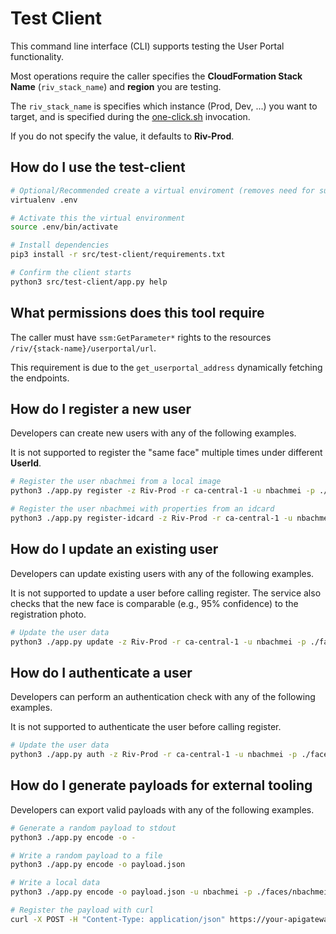 # Test Client

This command line interface (CLI) supports testing the User Portal functionality.

Most operations require the caller specifies the **CloudFormation Stack Name** (`riv_stack_name`) and **region** you are testing.

The `riv_stack_name` is specifies which instance (Prod, Dev, ...) you want to target, and is specified during the [one-click.sh](../../one-click.sh) invocation.

If you do not specify the value, it defaults to **Riv-Prod**.

## How do I use the test-client

```sh
# Optional/Recommended create a virtual enviroment (removes need for sudo)
virtualenv .env

# Activate this the virtual environment
source .env/bin/activate 

# Install dependencies
pip3 install -r src/test-client/requirements.txt

# Confirm the client starts
python3 src/test-client/app.py help
```

## What permissions does this tool require

The caller must have `ssm:GetParameter*` rights to the resources `/riv/{stack-name}/userportal/url`.

This requirement is due to the `get_userportal_address` dynamically fetching the endpoints.

## How do I register a new user

Developers can create new users with any of the following examples.

It is not supported to register the "same face" multiple times under different **UserId**.

```sh
# Register the user nbachmei from a local image 
python3 ./app.py register -z Riv-Prod -r ca-central-1 -u nbachmei -p ./faces/nbachmei.jpg

# Register the user nbachmei with properties from an idcard
python3 ./app.py register-idcard -z Riv-Prod -r ca-central-1 -u nbachmei -p ./faces/nbachmei.jpg -c ./faces/private/license.jpg
```

## How do I update an existing user

Developers can update existing users with any of the following examples.

It is not supported to update a user before calling register.  The service also checks that the new face is comparable (e.g., 95% confidence) to the registration photo.

```sh
# Update the user data
python3 ./app.py update -z Riv-Prod -r ca-central-1 -u nbachmei -p ./faces/different.jpg
```

## How do I authenticate a user

Developers can perform an authentication check with any of the following examples.

It is not supported to authenticate the user before calling register.

```sh
# Update the user data
python3 ./app.py auth -z Riv-Prod -r ca-central-1 -u nbachmei -p ./faces/nbachmei.jpg
```

## How do I generate payloads for external tooling

Developers can export valid payloads with any of the following examples.

```sh
# Generate a random payload to stdout
python3 ./app.py encode -o -

# Write a random payload to a file
python3 ./app.py encode -o payload.json

# Write a local data
python3 ./app.py encode -o payload.json -u nbachmei -p ./faces/nbachmei.jpg

# Register the payload with curl
curl -X POST -H "Content-Type: application/json" https://your-apigateway-address/register --data "@payload.json"
```
